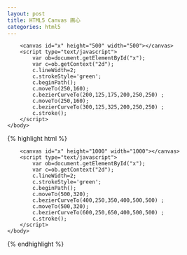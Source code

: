 ```yaml
---
layout: post
title: HTML5 Canvas 画心
categories: html5
---
```

<html>
	<head>
		<meta charset="utf-8" />
		<title>HTML5 Canvas 心</title>
	</head>
	<body>
		
		<canvas id="x" height="500" width="500"></canvas>
		<script type="text/javascript">
			var ob=document.getElementById("x");
			var c=ob.getContext("2d");
			c.lineWidth=2;
			c.strokeStyle='green';
			c.beginPath();
			c.moveTo(250,160);
			c.bezierCurveTo(200,125,175,200,250,250) ;
			c.moveTo(250,160);
			c.bezierCurveTo(300,125,325,200,250,250) ;
			c.stroke();
		</script>
	</body>
</html>

{% highlight html %}
<!DOCTYPE html>
<html>
	<head>
		<meta charset="utf-8" />
		<title>HTML5 Canvas 心</title>
	</head>
	<body>
		
		<canvas id="x" height="1000" width="1000"></canvas>
		<script type="text/javascript">
			var ob=document.getElementById("x");
			var c=ob.getContext("2d");
			c.lineWidth=2;
			c.strokeStyle='green';
			c.beginPath();
			c.moveTo(500,320);
			c.bezierCurveTo(400,250,350,400,500,500) ;
			c.moveTo(500,320);
			c.bezierCurveTo(600,250,650,400,500,500) ;
			c.stroke();
		</script>
	</body>
</html>
{% endhighlight %}

